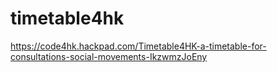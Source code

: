 timetable4hk
============

https://code4hk.hackpad.com/Timetable4HK-a-timetable-for-consultations-social-movements-IkzwmzJoEny
